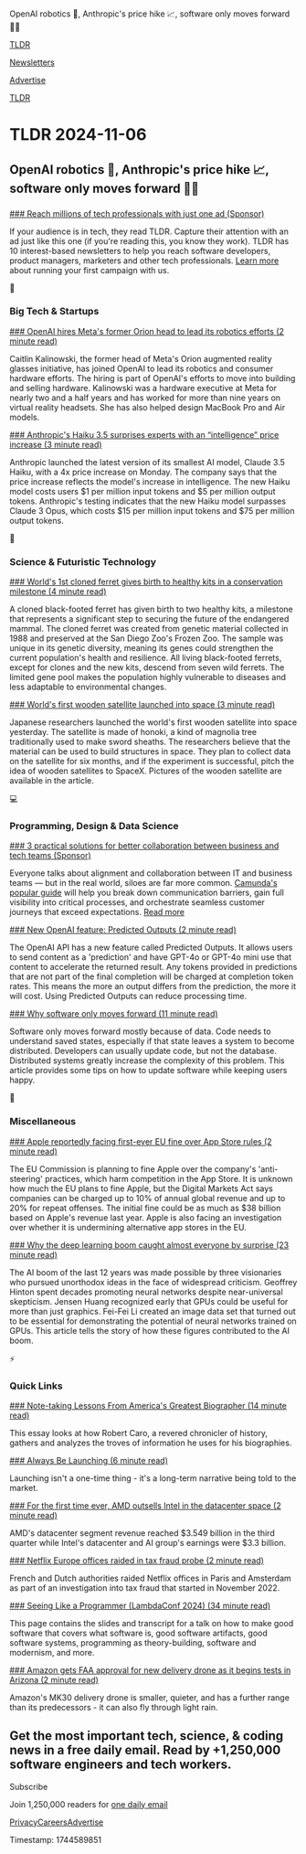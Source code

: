 OpenAI robotics 🤖, Anthropic's price hike 📈, software only moves forward 👨‍💻

[TLDR](/)

[Newsletters](/newsletters)

[Advertise](https://advertise.tldr.tech/)

[TLDR](/)

# TLDR 2024-11-06

## OpenAI robotics 🤖, Anthropic's price hike 📈, software only moves forward 👨‍💻

### 

[### Reach millions of tech professionals with just one ad (Sponsor)](https://advertise.tldr.tech/?utm_source=tldr&amp;utm_medium=newsletter&amp;utm_campaign=primary11062024)

If your audience is in tech, they read TLDR. Capture their attention with an ad just like this one (if you're reading this, you know they work). TLDR has 10 interest-based newsletters to help you reach software developers, product managers, marketers and other tech professionals. [Learn more](https://advertise.tldr.tech/?utm_source=tldr&utm_medium=newsletter&utm_campaign=primary11062024) about running your first campaign with us.

📱

### Big Tech & Startups

[### OpenAI hires Meta's former Orion head to lead its robotics efforts (2 minute read)](https://www.cnbc.com/2024/11/05/openai-hires-metas-former-orion-head-to-lead-its-robotics-efforts.html?utm_source=tldrnewsletter)

Caitlin Kalinowski, the former head of Meta's Orion augmented reality glasses initiative, has joined OpenAI to lead its robotics and consumer hardware efforts. The hiring is part of OpenAI's efforts to move into building and selling hardware. Kalinowski was a hardware executive at Meta for nearly two and a half years and has worked for more than nine years on virtual reality headsets. She has also helped design MacBook Pro and Air models.

[### Anthropic's Haiku 3.5 surprises experts with an “intelligence” price increase (3 minute read)](https://arstechnica.com/ai/2024/11/anthropic-raises-eyebrows-with-haiku-price-hike-citing-increased-intelligence/?utm_source=tldrnewsletter)

Anthropic launched the latest version of its smallest AI model, Claude 3.5 Haiku, with a 4x price increase on Monday. The company says that the price increase reflects the model's increase in intelligence. The new Haiku model costs users $1 per million input tokens and $5 per million output tokens. Anthropic's testing indicates that the new Haiku model surpasses Claude 3 Opus, which costs $15 per million input tokens and $75 per million output tokens.

🚀

### Science & Futuristic Technology

[### World's 1st cloned ferret gives birth to healthy kits in a conservation milestone (4 minute read)](https://interestingengineering.com/science/worlds-first-cloned-ferret-gives-birth?utm_source=tldrnewsletter)

A cloned black-footed ferret has given birth to two healthy kits, a milestone that represents a significant step to securing the future of the endangered mammal. The cloned ferret was created from genetic material collected in 1988 and preserved at the San Diego Zoo's Frozen Zoo. The sample was unique in its genetic diversity, meaning its genes could strengthen the current population's health and resilience. All living black-footed ferrets, except for clones and the new kits, descend from seven wild ferrets. The limited gene pool makes the population highly vulnerable to diseases and less adaptable to environmental changes.

[### World's first wooden satellite launched into space (3 minute read)](https://www.dw.com/en/worlds-first-wooden-satellite-launched-into-space/a-70691359?utm_source=tldrnewsletter)

Japanese researchers launched the world's first wooden satellite into space yesterday. The satellite is made of honoki, a kind of magnolia tree traditionally used to make sword sheaths. The researchers believe that the material can be used to build structures in space. They plan to collect data on the satellite for six months, and if the experiment is successful, pitch the idea of wooden satellites to SpaceX. Pictures of the wooden satellite are available in the article.

💻

### Programming, Design & Data Science

[### 3 practical solutions for better collaboration between business and tech teams (Sponsor)](https://page.camunda.com/wp-strengthening-it-and-business-collaboration?utm_medium=paid_leadgen&amp;utm_source=tldr&amp;utm_campaign=Guide.StrengtheningITandBusinessCollaboration.24Q4.EN)

Everyone talks about alignment and collaboration between IT and business teams — but in the real world, siloes are far more common. [Camunda's popular guide](https://page.camunda.com/wp-strengthening-it-and-business-collaboration?utm_medium=paid_leadgen&utm_source=tldr&utm_campaign=Guide.StrengtheningITandBusinessCollaboration.24Q4.EN) will help you break down communication barriers, gain full visibility into critical processes, and orchestrate seamless customer journeys that exceed expectations. [Read more](https://page.camunda.com/wp-strengthening-it-and-business-collaboration?utm_medium=paid_leadgen&utm_source=tldr&utm_campaign=Guide.StrengtheningITandBusinessCollaboration.24Q4.EN)

[### New OpenAI feature: Predicted Outputs (2 minute read)](https://simonwillison.net/2024/Nov/4/predicted-outputs/?utm_source=tldrnewsletter)

The OpenAI API has a new feature called Predicted Outputs. It allows users to send content as a 'prediction' and have GPT-4o or GPT-4o mini use that content to accelerate the returned result. Any tokens provided in predictions that are not part of the final completion will be charged at completion token rates. This means the more an output differs from the prediction, the more it will cost. Using Predicted Outputs can reduce processing time.

[### Why software only moves forward (11 minute read)](https://swizec.com/blog/why-software-only-moves-forward/?utm_source=tldrnewsletter)

Software only moves forward mostly because of data. Code needs to understand saved states, especially if that state leaves a system to become distributed. Developers can usually update code, but not the database. Distributed systems greatly increase the complexity of this problem. This article provides some tips on how to update software while keeping users happy.

🎁

### Miscellaneous

[### Apple reportedly facing first-ever EU fine over App Store rules (2 minute read)](https://www.theverge.com/2024/11/5/24289067/apple-eu-fine-digital-markets-act-app-store?utm_source=tldrnewsletter)

The EU Commission is planning to fine Apple over the company's 'anti-steering' practices, which harm competition in the App Store. It is unknown how much the EU plans to fine Apple, but the Digital Markets Act says companies can be charged up to 10% of annual global revenue and up to 20% for repeat offenses. The initial fine could be as much as $38 billion based on Apple's revenue last year. Apple is also facing an investigation over whether it is undermining alternative app stores in the EU.

[### Why the deep learning boom caught almost everyone by surprise (23 minute read)](https://www.understandingai.org/p/why-the-deep-learning-boom-caught?utm_source=post-email-title&amp;publication_id=1501429&amp;post_id=151220451&amp;utm_campaign=email-post-title&amp;isFreemail=true&amp;r=17m06t&amp;triedRedirect=true&amp;utm_medium=email)

The AI boom of the last 12 years was made possible by three visionaries who pursued unorthodox ideas in the face of widespread criticism. Geoffrey Hinton spent decades promoting neural networks despite near-universal skepticism. Jensen Huang recognized early that GPUs could be useful for more than just graphics. Fei-Fei Li created an image data set that turned out to be essential for demonstrating the potential of neural networks trained on GPUs. This article tells the story of how these figures contributed to the AI boom.

⚡

### Quick Links

[### Note-taking Lessons From America's Greatest Biographer (14 minute read)](https://every.to/p/note-taking-lessons-from-america-s-greatest-biographer-8b1ebaa9-ddb0-4bd1-be42-b67f82e631f8?utm_source=tldrnewsletter)

This essay looks at how Robert Caro, a revered chronicler of history, gathers and analyzes the troves of information he uses for his biographies.

[### Always Be Launching (6 minute read)](https://andrewchen.substack.com/p/always-be-launching?utm_source=tldrnewsletter)

Launching isn't a one-time thing - it's a long-term narrative being told to the market.

[### For the first time ever, AMD outsells Intel in the datacenter space (2 minute read)](https://www.tomshardware.com/pc-components/cpus/for-the-first-time-ever-amd-outsells-intel-in-the-datacenter-space?utm_source=tldrnewsletter)

AMD's datacenter segment revenue reached $3.549 billion in the third quarter while Intel's datacenter and AI group's earnings were $3.3 billion.

[### Netflix Europe offices raided in tax fraud probe (2 minute read)](https://www.bbc.com/news/articles/cwy1vze09wwo?utm_source=tldrnewsletter)

French and Dutch authorities raided Netflix offices in Paris and Amsterdam as part of an investigation into tax fraud that started in November 2022.

[### Seeing Like a Programmer (LambdaConf 2024) (34 minute read)](https://v5.chriskrycho.com/elsewhere/seeing-like-a-programmer/?utm_source=tldrnewsletter)

This page contains the slides and transcript for a talk on how to make good software that covers what software is, good software artifacts, good software systems, programming as theory-building, software and modernism, and more.

[### Amazon gets FAA approval for new delivery drone as it begins tests in Arizona (2 minute read)](https://www.cnbc.com/2024/11/05/amazon-gets-faa-approval-for-new-drone-as-it-starts-tests-in-arizona.html?utm_source=tldrnewsletter)

Amazon's MK30 delivery drone is smaller, quieter, and has a further range than its predecessors - it can also fly through light rain.

## Get the most important tech, science, & coding news in a free daily email. Read by +1,250,000 software engineers and tech workers.

Subscribe

Join 1,250,000 readers for [one daily email](/api/latest/tech)

[Privacy](/privacy)[Careers](https://jobs.ashbyhq.com/tldr.tech)[Advertise](/tech/advertise)

Timestamp: 1744589851